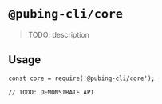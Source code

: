# `@pubing-cli/core`

> TODO: description

## Usage

```
const core = require('@pubing-cli/core');

// TODO: DEMONSTRATE API
```
